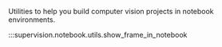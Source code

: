 Utilities to help you build computer vision projects in notebook environments.

:::supervision.notebook.utils.show_frame_in_notebook